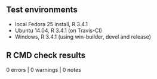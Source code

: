 ## Test environments
* local Fedora 25 install, R 3.4.1
* Ubuntu 14.04, R 3.4.1 (on Travis-CI)
* Windows, R 3.4.1 (using win-builder, devel and release)

## R CMD check results
0 errors | 0 warnings | 0 notes
